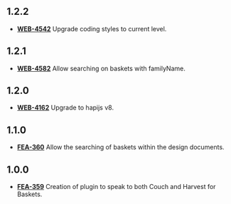## **1.2.2**
- [**WEB-4542**](https://hxshortbreaks.atlassian.net/browse/WEB-4542) Upgrade coding styles to current level.
## **1.2.1**
- [**WEB-4582**](https://hxshortbreaks.atlassian.net/browse/WEB-4582) Allow searching on baskets with familyName.
## **1.2.0**
- [**WEB-4162**](https://hxshortbreaks.atlassian.net/browse/WEB-4162) Upgrade to hapijs v8.
## **1.1.0**
- [**FEA-360**](https://hxshortbreaks.atlassian.net/browse/FEA-360) Allow the searching of baskets within the design documents.
## **1.0.0**
- [**FEA-359**](https://hxshortbreaks.atlassian.net/browse/FEA-359) Creation of plugin to speak to both Couch and Harvest for Baskets.